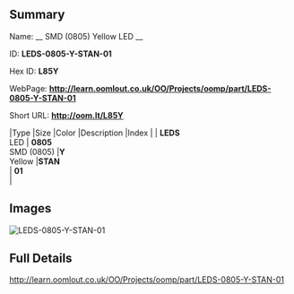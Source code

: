

## Summary
 
Name: __ SMD (0805) Yellow LED __

ID: __LEDS-0805-Y-STAN-01__

Hex ID: __L85Y__

WebPage: __http://learn.oomlout.co.uk/OO/Projects/oomp/part/LEDS-0805-Y-STAN-01__

Short URL: __http://oom.lt/L85Y__


|Type   |Size   |Color   |Description   |Index   |
| __LEDS__ <br>LED  | __0805__<br>SMD (0805)   |__Y__<br>Yellow    |__STAN__<br>    | __01__<br>  |


## Images
![LEDS-0805-Y-STAN-01](http://oomlout.com/oomp-gen/parts/LEDS-0805-Y-STAN-01/LEDS-0805-Y-STAN-01_420.jpg)

## Full Details

 http://learn.oomlout.co.uk/OO/Projects/oomp/part/LEDS-0805-Y-STAN-01

